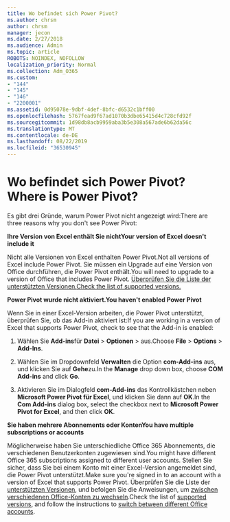 ```yaml
---
title: Wo befindet sich Power Pivot?
ms.author: chrsm
author: chrsm
manager: jecon
ms.date: 2/27/2018
ms.audience: Admin
ms.topic: article
ROBOTS: NOINDEX, NOFOLLOW
localization_priority: Normal
ms.collection: Adm_O365
ms.custom:
- "144"
- "145"
- "146"
- "2200001"
ms.assetid: 0d95078e-9dbf-4def-8bfc-d6532c1bff00
ms.openlocfilehash: 5767fead9f67ad1070b3dbe65415d4c728cfd92f
ms.sourcegitcommit: 1d98db8acb9959aba3b5e308a567ade6b62da56c
ms.translationtype: MT
ms.contentlocale: de-DE
ms.lasthandoff: 08/22/2019
ms.locfileid: "36530945"
---
```

# <a name="where-is-power-pivot"></a><span data-ttu-id="f14e8-102">Wo befindet sich Power Pivot?</span><span class="sxs-lookup"><span data-stu-id="f14e8-102">Where is Power Pivot?</span></span>

<span data-ttu-id="f14e8-103">Es gibt drei Gründe, warum Power Pivot nicht angezeigt wird:</span><span class="sxs-lookup"><span data-stu-id="f14e8-103">There are three reasons why you don't see Power Pivot:</span></span>
  
<span data-ttu-id="f14e8-104">**Ihre Version von Excel enthält Sie nicht**</span><span class="sxs-lookup"><span data-stu-id="f14e8-104">**Your version of Excel doesn't include it**</span></span>
  
<span data-ttu-id="f14e8-105">Nicht alle Versionen von Excel enthalten Power Pivot.</span><span class="sxs-lookup"><span data-stu-id="f14e8-105">Not all versions of Excel include Power Pivot.</span></span> <span data-ttu-id="f14e8-106">Sie müssen ein Upgrade auf eine Version von Office durchführen, die Power Pivot enthält.</span><span class="sxs-lookup"><span data-stu-id="f14e8-106">You will need to upgrade to a version of Office that includes Power Pivot.</span></span> [<span data-ttu-id="f14e8-107">Überprüfen Sie die Liste der unterstützten Versionen.</span><span class="sxs-lookup"><span data-stu-id="f14e8-107">Check the list of supported versions.</span></span>](https://support.office.com/article/aa64e217-4b6e-410b-8337-20b87e1c2a4b.aspx)
  
<span data-ttu-id="f14e8-108">**Power Pivot wurde nicht aktiviert.**</span><span class="sxs-lookup"><span data-stu-id="f14e8-108">**You haven't enabled Power Pivot**</span></span>
  
<span data-ttu-id="f14e8-109">Wenn Sie in einer Excel-Version arbeiten, die Power Pivot unterstützt, überprüfen Sie, ob das Add-in aktiviert ist:</span><span class="sxs-lookup"><span data-stu-id="f14e8-109">If you are working in a version of Excel that supports Power Pivot, check to see that the Add-in is enabled:</span></span>
  
1. <span data-ttu-id="f14e8-110">Wählen Sie **Add-ins**für **Datei** \> **Optionen** \> aus.</span><span class="sxs-lookup"><span data-stu-id="f14e8-110">Choose **File** \> **Options** \> **Add-Ins**.</span></span>

2. <span data-ttu-id="f14e8-111">Wählen Sie im Dropdownfeld **Verwalten** die Option **com-Add-ins** aus, und klicken Sie auf **Gehe**zu.</span><span class="sxs-lookup"><span data-stu-id="f14e8-111">In the **Manage** drop down box, choose **COM Add-ins** and click **Go**.</span></span>

3. <span data-ttu-id="f14e8-112">Aktivieren Sie im Dialogfeld **com-Add-ins** das Kontrollkästchen neben **Microsoft Power Pivot für Excel**, und klicken Sie dann auf **OK**.</span><span class="sxs-lookup"><span data-stu-id="f14e8-112">In the **Com Add-ins** dialog box, select the checkbox next to **Microsoft Power Pivot for Excel**, and then click **OK**.</span></span>

<span data-ttu-id="f14e8-113">**Sie haben mehrere Abonnements oder Konten**</span><span class="sxs-lookup"><span data-stu-id="f14e8-113">**You have multiple subscriptions or accounts**</span></span>
  
<span data-ttu-id="f14e8-114">Möglicherweise haben Sie unterschiedliche Office 365 Abonnements, die verschiedenen Benutzerkonten zugewiesen sind.</span><span class="sxs-lookup"><span data-stu-id="f14e8-114">You might have different Office 365 subscriptions assigned to different user accounts.</span></span> <span data-ttu-id="f14e8-115">Stellen Sie sicher, dass Sie bei einem Konto mit einer Excel-Version angemeldet sind, die Power Pivot unterstützt.</span><span class="sxs-lookup"><span data-stu-id="f14e8-115">Make sure you're signed in to an account with a version of Excel that supports Power Pivot.</span></span> <span data-ttu-id="f14e8-116">Überprüfen Sie die Liste der [unterstützten Versionen](https://support.office.com/article/aa64e217-4b6e-410b-8337-20b87e1c2a4b.aspx), und befolgen Sie die Anweisungen, um [zwischen verschiedenen Office-Konten zu wechseln](https://support.office.com/article/b9582171-fd1f-4284-9846-bdd72bb28426.aspx#BKMK_WebSwitchAccounts).</span><span class="sxs-lookup"><span data-stu-id="f14e8-116">Check the list of [supported versions](https://support.office.com/article/aa64e217-4b6e-410b-8337-20b87e1c2a4b.aspx), and follow the instructions to [switch between different Office accounts](https://support.office.com/article/b9582171-fd1f-4284-9846-bdd72bb28426.aspx#BKMK_WebSwitchAccounts).</span></span>
